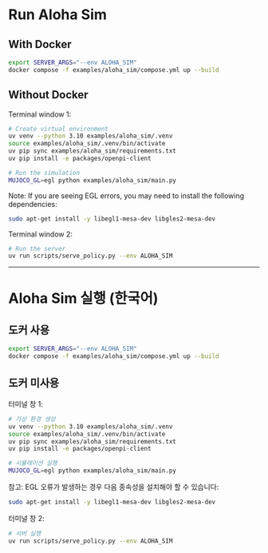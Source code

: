 # Run Aloha Sim

## With Docker

```bash
export SERVER_ARGS="--env ALOHA_SIM"
docker compose -f examples/aloha_sim/compose.yml up --build
```

## Without Docker

Terminal window 1:

```bash
# Create virtual environment
uv venv --python 3.10 examples/aloha_sim/.venv
source examples/aloha_sim/.venv/bin/activate
uv pip sync examples/aloha_sim/requirements.txt
uv pip install -e packages/openpi-client

# Run the simulation
MUJOCO_GL=egl python examples/aloha_sim/main.py
```

Note: If you are seeing EGL errors, you may need to install the following dependencies:

```bash
sudo apt-get install -y libegl1-mesa-dev libgles2-mesa-dev
```

Terminal window 2:

```bash
# Run the server
uv run scripts/serve_policy.py --env ALOHA_SIM
```

---

# Aloha Sim 실행 (한국어)

## 도커 사용

```bash
export SERVER_ARGS="--env ALOHA_SIM"
docker compose -f examples/aloha_sim/compose.yml up --build
```

## 도커 미사용

터미널 창 1:

```bash
# 가상 환경 생성
uv venv --python 3.10 examples/aloha_sim/.venv
source examples/aloha_sim/.venv/bin/activate
uv pip sync examples/aloha_sim/requirements.txt
uv pip install -e packages/openpi-client

# 시뮬레이션 실행
MUJOCO_GL=egl python examples/aloha_sim/main.py
```

참고: EGL 오류가 발생하는 경우 다음 종속성을 설치해야 할 수 있습니다:

```bash
sudo apt-get install -y libegl1-mesa-dev libgles2-mesa-dev
```

터미널 창 2:

```bash
# 서버 실행
uv run scripts/serve_policy.py --env ALOHA_SIM
```
